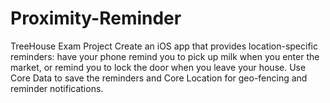 # Proximity-Reminder
TreeHouse Exam Project
Create an iOS app that provides location-specific reminders: 
have your phone remind you to pick up milk when you enter the market, 
or remind you to lock the door when you leave your house. 
Use Core Data to save the reminders and Core Location for geo-fencing and reminder notifications.
